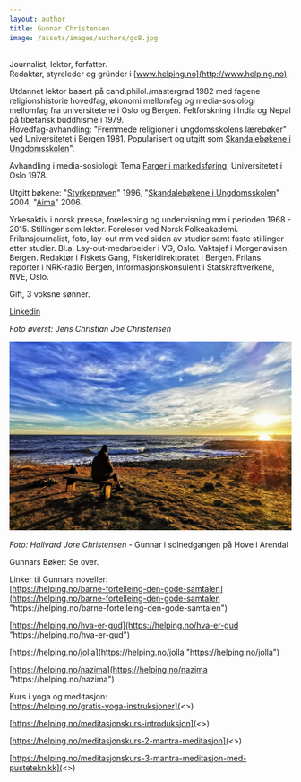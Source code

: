 ```yaml
---
layout: author
title: Gunnar Christensen
image: /assets/images/authors/gc8.jpg
---
```

Journalist, lektor, forfatter.\
Redaktør, styreleder og gründer i [www.helping.no](http://www.helping.no).

Utdannet lektor basert på cand.philol./mastergrad 1982 med fagene religionshistorie hovedfag, økonomi mellomfag og media-sosiologi mellomfag fra universitetene i Oslo og Bergen. Feltforskning i India og Nepal på tibetansk buddhisme i 1979.\
Hovedfag-avhandling: "Fremmede religioner i ungdomsskolens lærebøker" ved Universitetet i Bergen 1981. Popularisert og utgitt som [Skandalebøkene i Ungdomsskolen](https://helping.no/religioner-i-u-skolens-l%C3%A6reb%C3%B8ker-f%C3%B8r-m%C3%B8nsterplanen "https\://helping.no/religioner-i-u-skolens-l%C3%A6reb%C3%B8ker-f%C3%B8r-m%C3%B8nsterplanen")".

Avhandling i media-sosiologi: Tema [Farger i markedsføring](https://helping.no/det-tidl%C3%B8se-temaet-farger-er-f%C3%B8lelser "https\://helping.no/det-tidl%C3%B8se-temaet-farger-er-f%C3%B8lelser"), Universitetet i Oslo 1978.

Utgitt bøkene: "[Styrkeprøven](https://helping.no/styrkepr%C3%B8ven "https\://helping.no/styrkepr%C3%B8ven")" 1996, "[Skandalebøkene i Ungdomsskolen](https://helping.no/religioner-i-u-skolens-l%C3%A6reb%C3%B8ker-f%C3%B8r-m%C3%B8nsterplanen "https\://helping.no/religioner-i-u-skolens-l%C3%A6reb%C3%B8ker-f%C3%B8r-m%C3%B8nsterplanen")" 2004, "[Aima](https://helping.no/aima "https\://helping.no/aima")" 2006.

Yrkesaktiv i norsk presse, forelesning og undervisning mm i perioden 1968 - 2015. Stillinger som lektor. Foreleser ved Norsk Folkeakademi. Frilansjournalist, foto, lay-out mm ved siden av studier samt faste stillinger etter studier. Bl.a. Lay-out-medarbeider i VG, Oslo. Vaktsjef i Morgenavisen, Bergen. Redaktør i Fiskets Gang, Fiskeridirektoratet i Bergen. Frilans reporter i NRK-radio Bergen, Informasjonskonsulent i Statskraftverkene, NVE, Oslo.

Gift, 3 voksne sønner.

[Linkedin](https://www.linkedin.com/in/gunnar-christensen-ba257b190/)

*Foto øverst: Jens Christian Joe Christensen*

![](/assets/images/img_0022.JPG)

*Foto: Hallvard Jore Christensen* - Gunnar i solnedgangen på Hove i Arendal

Gunnars Bøker: Se over.

Linker til Gunnars noveller:\
[https://helping.no/barne-fortelleing-den-gode-samtalen](https://helping.no/barne-fortelleing-den-gode-samtalen "https\://helping.no/barne-fortelleing-den-gode-samtalen")

[https://helping.no/hva-er-gud](https://helping.no/hva-er-gud "https\://helping.no/hva-er-gud")

[https://helping.no/jolla](https://helping.no/jolla "https\://helping.no/jolla")

[https://helping.no/nazima](https://helping.no/nazima "https\://helping.no/nazima")

Kurs i yoga og meditasjon:\
[https://helping.no/gratis-yoga-instruksjoner](<>)

[https://helping.no/meditasjonskurs-introduksjon](<>)

[https://helping.no/meditasjonskurs-2-mantra-meditasjon](<>)

[https://helping.no/meditasjonskurs-3-mantra-meditasjon-med-pusteteknikk](<>)
